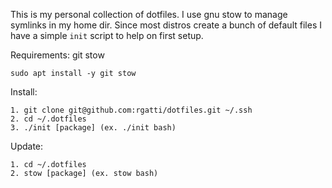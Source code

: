 This is my personal collection of dotfiles. I use gnu stow to manage
symlinks in my home dir. Since most distros create a bunch of default
files I have a simple `init` script to help on first setup.

Requirements: git stow

    sudo apt install -y git stow

Install:

	1. git clone git@github.com:rgatti/dotfiles.git ~/.ssh
	2. cd ~/.dotfiles
	3. ./init [package] (ex. ./init bash)

Update:

    1. cd ~/.dotfiles
    2. stow [package] (ex. stow bash)
